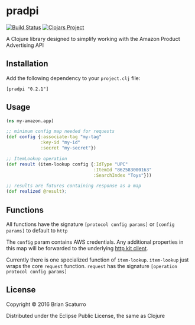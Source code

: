 # pradpi

[![Build Status](https://travis-ci.org/brianium/pradpi.svg?branch=master)](https://travis-ci.org/brianium/pradpi)
[![Clojars Project](https://img.shields.io/clojars/v/pradpi.svg)](https://clojars.org/pradpi)

A Clojure library designed to simplify working with the Amazon Product Advertising API

## Installation

Add the following dependency to your `project.clj` file:

```
[pradpi "0.2.1"]
```

## Usage

```clojure
(ns my-amazon.app)

;; minimum config map needed for requests
(def config {:associate-tag "my-tag"
             :key-id "my-id"
             :secret "my-secret"})

;; ItemLookup operation 
(def result (item-lookup config {:IdType "UPC"
                                 :ItemId "862583000163"
                                 :SearchIndex "Toys"}))

;; results are futures containing response as a map
(def realized @result);
```

## Functions

All functions have the signature `[protocol config params]` or `[config params]` to default to `http`

The `config` param contains AWS credentials. Any additional properties in this map will be forwarded
to the underlying [http kit client](http://www.http-kit.org/client.html).

Currently there is one specialized function of `item-lookup`. `item-lookup` just wraps the core `request`
function. `request` has the signature `[operation protocol config params]`

## License

Copyright © 2016 Brian Scaturro

Distributed under the Eclipse Public License, the same as Clojure
